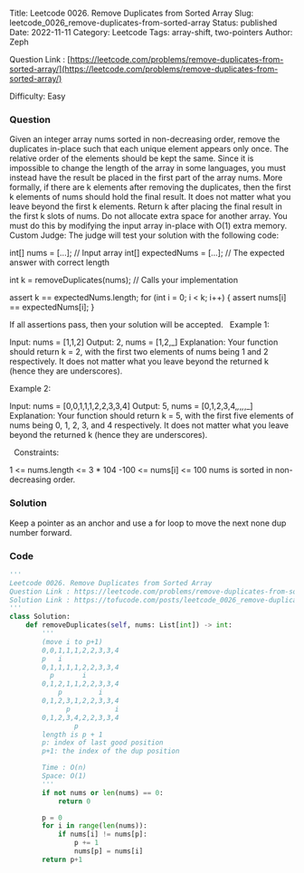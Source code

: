 Title: Leetcode 0026. Remove Duplicates from Sorted Array
Slug: leetcode_0026_remove-duplicates-from-sorted-array
Status: published
Date: 2022-11-11
Category: Leetcode
Tags: array-shift, two-pointers
Author: Zeph

Question Link : [https://leetcode.com/problems/remove-duplicates-from-sorted-array/](https://leetcode.com/problems/remove-duplicates-from-sorted-array/)

Difficulty: Easy

### Question
Given an integer array nums sorted in non-decreasing order, remove the duplicates in-place such that each unique element appears only once. The relative order of the elements should be kept the same.
Since it is impossible to change the length of the array in some languages, you must instead have the result be placed in the first part of the array nums. More formally, if there are k elements after removing the duplicates, then the first k elements of nums should hold the final result. It does not matter what you leave beyond the first k elements.
Return k after placing the final result in the first k slots of nums.
Do not allocate extra space for another array. You must do this by modifying the input array in-place with O(1) extra memory.
Custom Judge:
The judge will test your solution with the following code:

int[] nums = [...]; // Input array
int[] expectedNums = [...]; // The expected answer with correct length

int k = removeDuplicates(nums); // Calls your implementation

assert k == expectedNums.length;
for (int i = 0; i < k; i++) {
    assert nums[i] == expectedNums[i];
}

If all assertions pass, then your solution will be accepted.
 
Example 1:

Input: nums = [1,1,2]
Output: 2, nums = [1,2,_]
Explanation: Your function should return k = 2, with the first two elements of nums being 1 and 2 respectively.
It does not matter what you leave beyond the returned k (hence they are underscores).

Example 2:

Input: nums = [0,0,1,1,1,2,2,3,3,4]
Output: 5, nums = [0,1,2,3,4,_,_,_,_,_]
Explanation: Your function should return k = 5, with the first five elements of nums being 0, 1, 2, 3, and 4 respectively.
It does not matter what you leave beyond the returned k (hence they are underscores).

 
Constraints:

1 <= nums.length <= 3 * 104
-100 <= nums[i] <= 100
nums is sorted in non-decreasing order.

### Solution

Keep a pointer as an anchor and use a for loop to move the next none dup number forward.

### Code
```python
'''
Leetcode 0026. Remove Duplicates from Sorted Array
Question Link : https://leetcode.com/problems/remove-duplicates-from-sorted-array/
Solution Link : https://tofucode.com/posts/leetcode_0026_remove-duplicates-from-sorted-array.html
'''
class Solution:
    def removeDuplicates(self, nums: List[int]) -> int:
        '''
        (move i to p+1)
        0,0,1,1,1,2,2,3,3,4
        p   i
        0,1,1,1,1,2,2,3,3,4
          p       i
        0,1,2,1,1,2,2,3,3,4
            p         i
        0,1,2,3,1,2,2,3,3,4
              p           i
        0,1,2,3,4,2,2,3,3,4
                p
        length is p + 1
        p: index of last good position
        p+1: the index of the dup position

        Time : O(n)
        Space: O(1)
        '''
        if not nums or len(nums) == 0:
            return 0

        p = 0
        for i in range(len(nums)):
            if nums[i] != nums[p]:
                p += 1
                nums[p] = nums[i]
        return p+1
```

